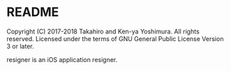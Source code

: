 # README

Copyright (C) 2017-2018 Takahiro and Ken-ya Yoshimura.  All rights reserved.
Licensed under the terms of GNU General Public License Version 3 or later.

resigner is an iOS application resigner.
